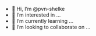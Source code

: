 - 👋 Hi, I’m @pvn-shelke
- 👀 I’m interested in ...
- 🌱 I’m currently learning ...
- 💞️ I’m looking to collaborate on ...


<!---
pvn-shelke/pvn-shelke is a ✨ special ✨ repository because its `README.md` (this file) appears on your GitHub profile.
You can click the Preview link to take a look at your changes.
--->
